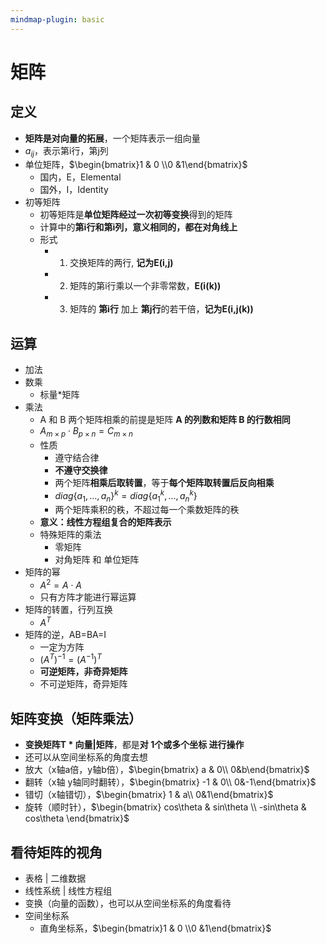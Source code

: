 ```yaml
---
mindmap-plugin: basic
---
```


# 矩阵

## 定义
- **矩阵是对向量的拓展**，一个矩阵表示一组向量
- $a_{ij}$，表示第i行，第j列
- 单位矩阵，$\begin{bmatrix}1 & 0 \\0 &1\end{bmatrix}$
	- 国内，E，Elemental
	- 国外，I，Identity
- 初等矩阵
    - 初等矩阵是**单位矩阵经过一次初等变换**得到的矩阵
    - 计算中的**第i行和第i列，意义相同的，都在对角线上**
    - 形式
		- 1. 交换矩阵的两行, **记为E(i,j)**
		- 2. 矩阵的第i行乘以一个非零常数，**E(i(k))**
		- 3. 矩阵的 **第i行** 加上 **第j行**的若干倍，**记为E(i,j(k))**

## 运算
- 加法
- 数乘
    - 标量*矩阵
- 乘法
    - A 和 B 两个矩阵相乘的前提是矩阵 **A 的列数和矩阵 B 的行数相同**
    - $A_{m \times p} \cdot B_{p \times n} = C_{m \times n}$
    - 性质
	    - 遵守结合律
	    - **不遵守交换律**
	    - 两个矩阵**相乘后取转置**，等于**每个矩阵取转置后反向相乘**
	    - $diag\{a_1,…,a_n\}^k=diag\{a_1^k,…,a_n^k\}$
	    - 两个矩阵乘积的秩，不超过每一个乘数矩阵的秩
    - **意义：线性方程组复合的矩阵表示**
    - 特殊矩阵的乘法
	    - 零矩阵
	    - 对角矩阵 和 单位矩阵
- 矩阵的幂
    - $A^2=A\cdot A$
    - 只有方阵才能进行幂运算
- 矩阵的转置，行列互换
    - $A^T$
- 矩阵的逆，AB=BA=I
    - 一定为方阵
    - $(A^T)^{-1} = (A^{-1})^T$
    - **可逆矩阵，非奇异矩阵**
    - 不可逆矩阵，奇异矩阵

## 矩阵变换（矩阵乘法）
- **变换矩阵T * 向量|矩阵**，都是**对 1个或多个坐标 进行操作**
- 还可以从空间坐标系的角度去想
- 放大（x轴a倍，y轴b倍），$\begin{bmatrix}  a & 0\\  0&b\end{bmatrix}$
- 翻转（x轴 y轴同时翻转），$\begin{bmatrix}  -1 & 0\\  0&-1\end{bmatrix}$
- 错切（x轴错切），$\begin{bmatrix}  1 & a\\  0&1\end{bmatrix}$
- 旋转（顺时针），$\begin{bmatrix}  cos\theta  & sin\theta \\  -sin\theta & cos\theta \end{bmatrix}$

## 看待矩阵的视角
- 表格 | 二维数据
- 线性系统 | 线性方程组
- 变换（向量的函数），也可以从空间坐标系的角度看待
- 空间坐标系
    - 直角坐标系，$\begin{bmatrix}1 & 0 \\0 &1\end{bmatrix}$